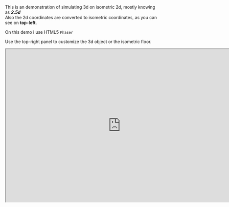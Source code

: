 <!-- header
title: HTML5 Isometric 3D
header: true
date: 01/05/2016
author: webcaetano
cover: images/posts/cover/isoPhaser.png
thumb: images/posts/thumb/isoPhaser.png
tags:
	- HTML5
	- Isometric
header -->

This is an demonstration of simulating 3d on isometric 2d, mostly knowing as ***2.5d***<br>
Also the 2d coordinates are converted to isometric coordinates, as you can see on **top-left**.

On this demo i use HTML5 `Phaser` 

Use the top-right panel to customize the 3d object or the isometric floor.

<iframe src="http://phaseriso.surge.sh" width="750" height="500" scrolling="no"></iframe>

